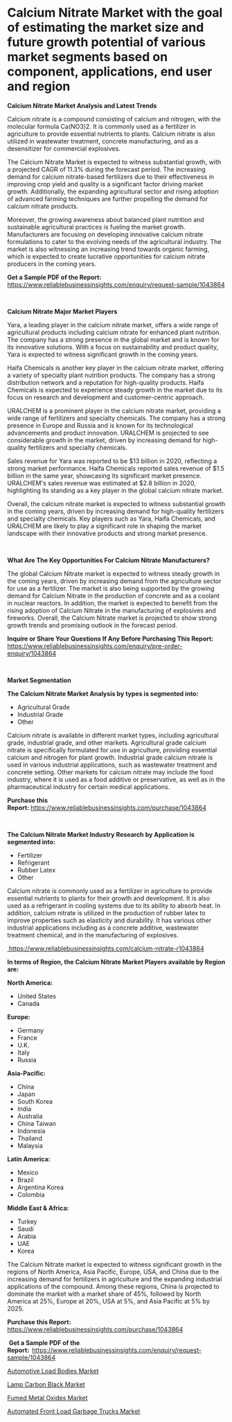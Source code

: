 <p><h1>Calcium Nitrate Market with the goal of estimating the market size and future growth potential of various market segments based on component, applications, end user and region</h1></p><p><strong>Calcium Nitrate Market Analysis and Latest Trends</strong></p>
<p><p>Calcium nitrate is a compound consisting of calcium and nitrogen, with the molecular formula Ca(NO3)2. It is commonly used as a fertilizer in agriculture to provide essential nutrients to plants. Calcium nitrate is also utilized in wastewater treatment, concrete manufacturing, and as a desensitizer for commercial explosives.</p><p>The Calcium Nitrate Market is expected to witness substantial growth, with a projected CAGR of 11.3% during the forecast period. The increasing demand for calcium nitrate-based fertilizers due to their effectiveness in improving crop yield and quality is a significant factor driving market growth. Additionally, the expanding agricultural sector and rising adoption of advanced farming techniques are further propelling the demand for calcium nitrate products.</p><p>Moreover, the growing awareness about balanced plant nutrition and sustainable agricultural practices is fueling the market growth. Manufacturers are focusing on developing innovative calcium nitrate formulations to cater to the evolving needs of the agricultural industry. The market is also witnessing an increasing trend towards organic farming, which is expected to create lucrative opportunities for calcium nitrate producers in the coming years.</p></p>
<p><strong>Get a Sample PDF of the Report:&nbsp;</strong> <a href="https://www.reliablebusinessinsights.com/enquiry/request-sample/1043864">https://www.reliablebusinessinsights.com/enquiry/request-sample/1043864</a></p>
<p>&nbsp;</p>
<p><strong>Calcium Nitrate Major Market Players</strong></p>
<p><p>Yara, a leading player in the calcium nitrate market, offers a wide range of agricultural products including calcium nitrate for enhanced plant nutrition. The company has a strong presence in the global market and is known for its innovative solutions. With a focus on sustainability and product quality, Yara is expected to witness significant growth in the coming years. </p><p>Haifa Chemicals is another key player in the calcium nitrate market, offering a variety of specialty plant nutrition products. The company has a strong distribution network and a reputation for high-quality products. Haifa Chemicals is expected to experience steady growth in the market due to its focus on research and development and customer-centric approach. </p><p>URALCHEM is a prominent player in the calcium nitrate market, providing a wide range of fertilizers and specialty chemicals. The company has a strong presence in Europe and Russia and is known for its technological advancements and product innovation. URALCHEM is projected to see considerable growth in the market, driven by increasing demand for high-quality fertilizers and specialty chemicals. </p><p>Sales revenue for Yara was reported to be $13 billion in 2020, reflecting a strong market performance. Haifa Chemicals reported sales revenue of $1.5 billion in the same year, showcasing its significant market presence. URALCHEM's sales revenue was estimated at $2.8 billion in 2020, highlighting its standing as a key player in the global calcium nitrate market. </p><p>Overall, the calcium nitrate market is expected to witness substantial growth in the coming years, driven by increasing demand for high-quality fertilizers and specialty chemicals. Key players such as Yara, Haifa Chemicals, and URALCHEM are likely to play a significant role in shaping the market landscape with their innovative products and strong market presence.</p></p>
<p>&nbsp;</p>
<p><strong>What Are The Key Opportunities For Calcium Nitrate Manufacturers?</strong></p>
<p><p>The global Calcium Nitrate market is expected to witness steady growth in the coming years, driven by increasing demand from the agriculture sector for use as a fertilizer. The market is also being supported by the growing demand for Calcium Nitrate in the production of concrete and as a coolant in nuclear reactors. In addition, the market is expected to benefit from the rising adoption of Calcium Nitrate in the manufacturing of explosives and fireworks. Overall, the Calcium Nitrate market is projected to show strong growth trends and promising outlook in the forecast period.</p></p>
<p><strong>Inquire or Share Your Questions If Any Before Purchasing This Report:</strong> <a href="https://www.reliablebusinessinsights.com/enquiry/pre-order-enquiry/1043864">https://www.reliablebusinessinsights.com/enquiry/pre-order-enquiry/1043864</a></p>
<p>&nbsp;</p>
<p><strong>Market Segmentation</strong></p>
<p><strong>The Calcium Nitrate Market Analysis by types is segmented into:</strong></p>
<p><ul><li>Agricultural Grade</li><li>Industrial Grade</li><li>Other</li></ul></p>
<p><p>Calcium nitrate is available in different market types, including agricultural grade, industrial grade, and other markets. Agricultural grade calcium nitrate is specifically formulated for use in agriculture, providing essential calcium and nitrogen for plant growth. Industrial grade calcium nitrate is used in various industrial applications, such as wastewater treatment and concrete setting. Other markets for calcium nitrate may include the food industry, where it is used as a food additive or preservative, as well as in the pharmaceutical industry for certain medical applications.</p></p>
<p><strong>Purchase this Report:&nbsp;</strong><a href="https://www.reliablebusinessinsights.com/purchase/1043864">https://www.reliablebusinessinsights.com/purchase/1043864</a></p>
<p>&nbsp;</p>
<p><strong>The Calcium Nitrate Market Industry Research by Application is segmented into:</strong></p>
<p><ul><li>Fertilizer</li><li>Refrigerant</li><li>Rubber Latex</li><li>Other</li></ul></p>
<p><p>Calcium nitrate is commonly used as a fertilizer in agriculture to provide essential nutrients to plants for their growth and development. It is also used as a refrigerant in cooling systems due to its ability to absorb heat. In addition, calcium nitrate is utilized in the production of rubber latex to improve properties such as elasticity and durability. It has various other industrial applications including as a concrete additive, wastewater treatment chemical, and in the manufacturing of explosives.</p></p>
<p><a href="https://www.reliablebusinessinsights.com/calcium-nitrate-r1043864">&nbsp;https://www.reliablebusinessinsights.com/calcium-nitrate-r1043864</a></p>
<p><strong>In terms of Region, the Calcium Nitrate Market Players available by Region are:</strong></p>
<p>
    <p> <strong> North America: </strong>
        <ul>
            <li>United States</li>
            <li>Canada</li>
        </ul>
        </p> 
    <p> <strong> Europe: </strong>
        <ul>
            <li>Germany</li>
            <li>France</li>
            <li>U.K.</li>
            <li>Italy</li>
            <li>Russia</li>
        </ul>
        </p> 
    <p> <strong> Asia-Pacific: </strong>
        <ul>
            <li>China</li>
            <li>Japan</li>
            <li>South Korea</li>
            <li>India</li>
            <li>Australia</li>
            <li>China Taiwan</li>
            <li>Indonesia</li>
            <li>Thailand</li>
            <li>Malaysia</li>
        </ul>
        </p> 
    <p> <strong> Latin America: </strong>
        <ul>
            <li>Mexico</li>
            <li>Brazil</li>
            <li>Argentina Korea</li>
            <li>Colombia</li>
        </ul>
        </p> 
    <p> <strong> Middle East & Africa: </strong>
        <ul>
            <li>Turkey</li>
            <li>Saudi</li>
            <li>Arabia</li>
            <li>UAE</li>
            <li>Korea</li>
        </ul>
    </p>
    </p>
<p><p>The Calcium Nitrate market is expected to witness significant growth in the regions of North America, Asia Pacific, Europe, USA, and China due to the increasing demand for fertilizers in agriculture and the expanding industrial applications of the compound. Among these regions, China is projected to dominate the market with a market share of 45%, followed by North America at 25%, Europe at 20%, USA at 5%, and Asia Pacific at 5% by 2025.</p></p>
<p><strong>Purchase this Report: </strong><a href="https://www.reliablebusinessinsights.com/purchase/1043864">https://www.reliablebusinessinsights.com/purchase/1043864</a></p>
<p>&nbsp;<strong>Get a Sample PDF of the Report:&nbsp;&nbsp;</strong><a href="https://www.reliablebusinessinsights.com/enquiry/request-sample/1043864">https://www.reliablebusinessinsights.com/enquiry/request-sample/1043864</a></p>
<p><strong></strong></p>
<p><p><a href="https://medium.com/@kaitlynkristyfj13/global-automotive-load-bodies-market-size-share-analysis-by-product-type-by-application-by-b924cfd7d1de">Automotive Load Bodies Market</a></p><p><a href="https://github.com/daveutchsj/Market-Research-Report-List-1/blob/main/lamp-carbon-black-market.md">Lamp Carbon Black Market</a></p><p><a href="https://github.com/hannahforsyth9786/Market-Research-Report-List-1/blob/main/fumed-metal-oxides-market.md">Fumed Metal Oxides Market</a></p><p><a href="https://medium.com/@rosslarkin1962/automated-front-load-garbage-trucks-market-size-share-analysis-growth-trends-forecast-2024-5fe0104a2924">Automated Front Load Garbage Trucks Market</a></p></p>